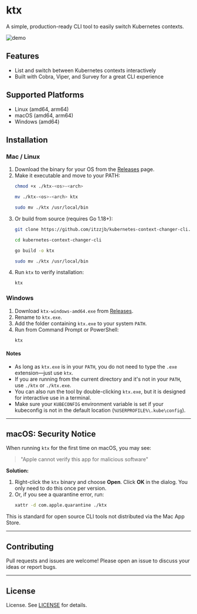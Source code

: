# ktx

A simple, production-ready CLI tool to easily switch Kubernetes contexts.

![demo](https://github.com/user-attachments/assets/d2beede8-2cc6-4c7d-98c8-746dff5fcb53)

## Features
- List and switch between Kubernetes contexts interactively
- Built with Cobra, Viper, and Survey for a great CLI experience

## Supported Platforms
- Linux (amd64, arm64)
- macOS (amd64, arm64)
- Windows (amd64)

## Installation

### Mac / Linux
1. Download the binary for your OS from the [Releases](https://github.com/itzzjb/kubernetes-context-changer-cli/releases) page.
2. Make it executable and move to your PATH:
   ```sh
   chmod +x ./ktx-<os>-<arch>
   ```
   ```sh
   mv ./ktx-<os>-<arch> ktx
   ```
   ```sh
   sudo mv ./ktx /usr/local/bin
   ```
3. Or build from source (requires Go 1.18+):
   ```sh
   git clone https://github.com/itzzjb/kubernetes-context-changer-cli.git
   ```
   ```sh
   cd kubernetes-context-changer-cli
   ```
   ```sh
   go build -o ktx
   ```
   ```sh
   sudo mv ./ktx /usr/local/bin
   ```
4. Run `ktx` to verify installation:
   ```sh
   ktx
   ```


### Windows
1. Download `ktx-windows-amd64.exe` from [Releases](https://github.com/itzzjb/kubernetes-context-changer-cli/releases).
2. Rename to `ktx.exe`.
3. Add the folder containing `ktx.exe` to your system `PATH`.
4. Run from Command Prompt or PowerShell:
   ```sh
   ktx
   ```

#### Notes
- As long as `ktx.exe` is in your `PATH`, you do not need to type the `.exe` extension—just use `ktx`.
- If you are running from the current directory and it's not in your `PATH`, use `./ktx` or `./ktx.exe`.
- You can also run the tool by double-clicking `ktx.exe`, but it is designed for interactive use in a terminal.
- Make sure your `KUBECONFIG` environment variable is set if your kubeconfig is not in the default location (`%USERPROFILE%\.kube\config`).

---

## macOS: Security Notice

When running `ktx` for the first time on macOS, you may see:
> "Apple cannot verify this app for malicious software"

**Solution:**
1. Right-click the `ktx` binary and choose **Open**. Click **OK** in the dialog. You only need to do this once per version.
2. Or, if you see a quarantine error, run:
   ```sh
   xattr -d com.apple.quarantine ./ktx
   ```

This is standard for open source CLI tools not distributed via the Mac App Store.

---

## Contributing

Pull requests and issues are welcome! Please open an issue to discuss your ideas or report bugs.

---

## License

License. See [LICENSE](LICENSE) for details.
